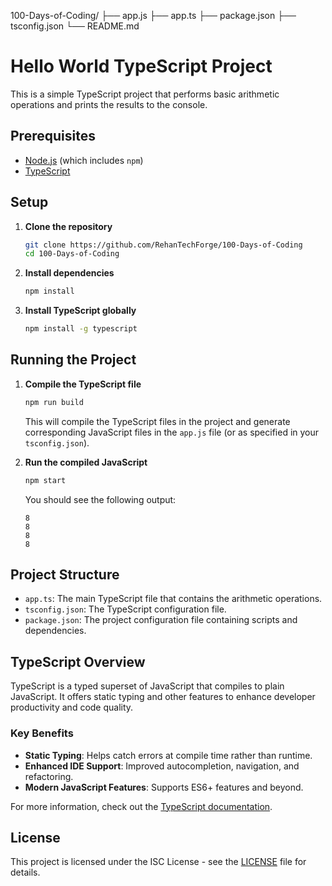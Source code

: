 100-Days-of-Coding/
├── app.js
├── app.ts
├── package.json
├── tsconfig.json
└── README.md

# Hello World TypeScript Project

This is a simple TypeScript project that performs basic arithmetic operations and prints the results to the console.

## Prerequisites

- [Node.js](https://nodejs.org/) (which includes `npm`)
- [TypeScript](https://www.typescriptlang.org/)

## Setup

1. **Clone the repository**

    ```bash
    git clone https://github.com/RehanTechForge/100-Days-of-Coding
    cd 100-Days-of-Coding
    ```

2. **Install dependencies**

    ```bash
    npm install
    ```

3. **Install TypeScript globally**

    ```bash
    npm install -g typescript
    ```

## Running the Project

1. **Compile the TypeScript file**

    ```bash
    npm run build
    ```

    This will compile the TypeScript files in the project and generate corresponding JavaScript files in the `app.js` file (or as specified in your `tsconfig.json`).

2. **Run the compiled JavaScript**

    ```bash
    npm start
    ```

    You should see the following output:

    ```
    8
    8
    8
    8
    ```

## Project Structure

- `app.ts`: The main TypeScript file that contains the arithmetic operations.
- `tsconfig.json`: The TypeScript configuration file.
- `package.json`: The project configuration file containing scripts and dependencies.

## TypeScript Overview

TypeScript is a typed superset of JavaScript that compiles to plain JavaScript. It offers static typing and other features to enhance developer productivity and code quality.

### Key Benefits

- **Static Typing**: Helps catch errors at compile time rather than runtime.
- **Enhanced IDE Support**: Improved autocompletion, navigation, and refactoring.
- **Modern JavaScript Features**: Supports ES6+ features and beyond.

For more information, check out the [TypeScript documentation](https://www.typescriptlang.org/docs/).

## License

This project is licensed under the ISC License - see the [LICENSE](LICENSE) file for details.
